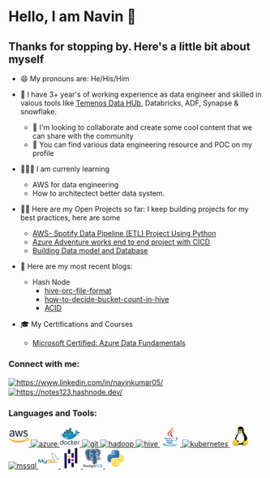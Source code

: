 <!--
**navinkumar05/navinkumar05** is a ✨ _special_ ✨ repository because its `README.md` (this file) appears on your GitHub profile.

Here are some ideas to get you started:

- 🔭 I’m currently working on ...
- 🌱 I’m currently learning ...
- 👯 I’m looking to collaborate on ...
- 🤔 I’m looking for help with ...
- 💬 Ask me about ...
- 📫 How to reach me: ...
- 😄 Pronouns: ...
- ⚡ Fun fact: ...
-->

# Hello, I am Navin 👋

## Thanks for stopping by. Here's a little bit about myself

- 😄 My pronouns are: He/His/Him

- 🔭 I have 3+ year's of working experience as data engineer and skilled in vaious tools like [Temenos Data HUb](https://www.temenos.com/products/data-and-analytics/temenos-data-hub/), Databricks, ADF, Synapse & snowflake.
  - 💬 I'm looking to collaborate and create some cool content that we can share with the community
  - 🤘 You can find various data engineering resource and POC on my profile

- 🧑🏻🌱 I am currenly learning
  - AWS for data engineering
  - How to architectect better data system.

- 👨‍💻 Here are my Open Projects so far: I keep building projects for my best practices, here are some
  - [AWS- Spotify Data Pipeline (ETL) Project Using Python](https://github.com/navinkumar05/Spotify-Data-Pipeline-ETL-Project-Using-Python)
  - [Azure Adventure works end to end project with CICD](https://github.com/navinkumar05/Azure-Adventure-Works-End_to_End-Data-Pipeline-Project)
  - [Building Data model and Database](https://github.com/navinkumar05/Building_Data_Model_and_Database)

- 📝 Here are my most recent blogs:
  - Hash Node
    - [hive-orc-file-format](https://notes123.hashnode.dev/hive-orc-file-format)
    - [how-to-decide-bucket-count-in-hive](https://notes123.hashnode.dev/how-to-decide-bucket-count-in-hive)
    - [ACID](https://notes123.hashnode.dev/acid-properties)

- 🎓 My Certifications and Courses
  - [Microsoft Certified: Azure Data Fundamentals](https://www.credly.com/badges/28f0e7fc-6f1f-4ab9-a3fe-8d6a734f7bdc?source=linked_in_profile)

<h3 align="left">Connect with me:</h3>
<p align="left">
<a href="https://linkedin.com/in/https://www.linkedin.com/in/navinkumar05/" target="blank"><img align="center" src="https://raw.githubusercontent.com/rahuldkjain/github-profile-readme-generator/master/src/images/icons/Social/linked-in-alt.svg" alt="https://www.linkedin.com/in/navinkumar05/" height="30" width="40" /></a>
<a href="https://hashnode.com/https://notes123.hashnode.dev/" target="blank"><img align="center" src="https://raw.githubusercontent.com/rahuldkjain/github-profile-readme-generator/master/src/images/icons/Social/hashnode.svg" alt="https://notes123.hashnode.dev/" height="30" width="40" /></a>
</p>

<h3 align="left">Languages and Tools:</h3>
<p align="left"> <a href="https://aws.amazon.com" target="_blank" rel="noreferrer"> <img src="https://raw.githubusercontent.com/devicons/devicon/master/icons/amazonwebservices/amazonwebservices-original-wordmark.svg" alt="aws" width="40" height="40"/> </a> <a href="https://azure.microsoft.com/en-in/" target="_blank" rel="noreferrer"> <img src="https://www.vectorlogo.zone/logos/microsoft_azure/microsoft_azure-icon.svg" alt="azure" width="40" height="40"/> </a> <a href="https://www.docker.com/" target="_blank" rel="noreferrer"> <img src="https://raw.githubusercontent.com/devicons/devicon/master/icons/docker/docker-original-wordmark.svg" alt="docker" width="40" height="40"/> </a> <a href="https://git-scm.com/" target="_blank" rel="noreferrer"> <img src="https://www.vectorlogo.zone/logos/git-scm/git-scm-icon.svg" alt="git" width="40" height="40"/> </a> <a href="https://hadoop.apache.org/" target="_blank" rel="noreferrer"> <img src="https://www.vectorlogo.zone/logos/apache_hadoop/apache_hadoop-icon.svg" alt="hadoop" width="40" height="40"/> </a> <a href="https://hive.apache.org/" target="_blank" rel="noreferrer"> <img src="https://www.vectorlogo.zone/logos/apache_hive/apache_hive-icon.svg" alt="hive" width="40" height="40"/> </a> <a href="https://www.java.com" target="_blank" rel="noreferrer"> <img src="https://raw.githubusercontent.com/devicons/devicon/master/icons/java/java-original.svg" alt="java" width="40" height="40"/> </a> <a href="https://kubernetes.io" target="_blank" rel="noreferrer"> <img src="https://www.vectorlogo.zone/logos/kubernetes/kubernetes-icon.svg" alt="kubernetes" width="40" height="40"/> </a> <a href="https://www.linux.org/" target="_blank" rel="noreferrer"> <img src="https://raw.githubusercontent.com/devicons/devicon/master/icons/linux/linux-original.svg" alt="linux" width="40" height="40"/> </a> <a href="https://www.microsoft.com/en-us/sql-server" target="_blank" rel="noreferrer"> <img src="https://www.svgrepo.com/show/303229/microsoft-sql-server-logo.svg" alt="mssql" width="40" height="40"/> </a> <a href="https://www.mysql.com/" target="_blank" rel="noreferrer"> <img src="https://raw.githubusercontent.com/devicons/devicon/master/icons/mysql/mysql-original-wordmark.svg" alt="mysql" width="40" height="40"/> </a> <a href="https://pandas.pydata.org/" target="_blank" rel="noreferrer"> <img src="https://raw.githubusercontent.com/devicons/devicon/2ae2a900d2f041da66e950e4d48052658d850630/icons/pandas/pandas-original.svg" alt="pandas" width="40" height="40"/> </a> <a href="https://www.postgresql.org" target="_blank" rel="noreferrer"> <img src="https://raw.githubusercontent.com/devicons/devicon/master/icons/postgresql/postgresql-original-wordmark.svg" alt="postgresql" width="40" height="40"/> </a> <a href="https://www.python.org" target="_blank" rel="noreferrer"> <img src="https://raw.githubusercontent.com/devicons/devicon/master/icons/python/python-original.svg" alt="python" width="40" height="40"/> </a> </p>
